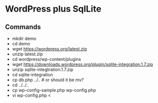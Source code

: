 # WordPress plus SqlLite

## Commands
* mkdir demo
* cd demo
* wget https://wordpress.org/latest.zip
* unzip latest.zip
* cd wordpress/wp-content/plugins
* wget https://downloads.wordpress.org/plugin/sqlite-integration.1.7.zip
* unzip sqlite-integtration.1.7.zip
* cd sqlite-integration
* cp db.php ../..  # or should it be mv?
* cd ../../..
* cp wp-config-sample.php wp-config.php
* vi wp-config.php
<
<!--stackedit_data:
eyJoaXN0b3J5IjpbMjUwNjg3MDk3LDM0NDI5ODQwMV19
-->